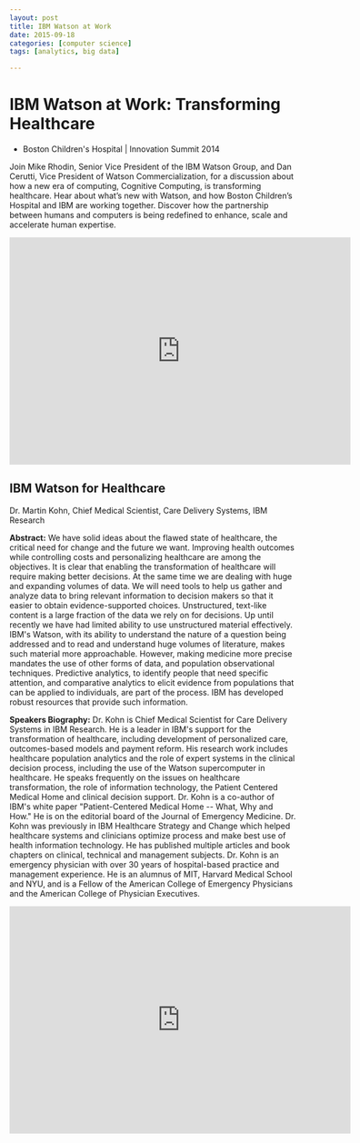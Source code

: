 ```yaml
---
layout: post
title: IBM Watson at Work
date: 2015-09-18
categories: [computer science]
tags: [analytics, big data]

---
```



# IBM Watson at Work: Transforming Healthcare 

- Boston Children's Hospital | Innovation Summit 2014 

Join Mike Rhodin, Senior Vice President of the IBM Watson Group, and Dan Cerutti, Vice President of Watson Commercialization, for a discussion about how a new era of computing, Cognitive Computing, is transforming healthcare. Hear about what’s new with Watson, and how Boston Children’s Hospital and IBM are working together. Discover how the partnership between humans and computers is being redefined to enhance, scale and accelerate human expertise.

<iframe width="600" height="400" src="https://www.youtube.com/embed/gTFV5yJafCU" frameborder="0" allowfullscreen></iframe>



## IBM Watson for Healthcare

Dr. Martin Kohn, Chief Medical Scientist, Care Delivery Systems, IBM Research

**Abstract:** We have solid ideas about the flawed state of healthcare, the critical need for change and the future we want. Improving health outcomes while controlling costs and personalizing healthcare are among the objectives. It is clear that enabling the transformation of healthcare will require making better decisions. At the same time we are dealing with huge and expanding volumes of data. We will need tools to help us gather and analyze data to bring relevant information to decision makers so that it easier to obtain evidence-supported choices. Unstructured, text-like content is a large fraction of the data we rely on for decisions. Up until recently we have had limited ability to use unstructured material effectively. IBM's Watson, with its ability to understand the nature of a question being addressed and to read and understand huge volumes of literature, makes such material more approachable. However, making medicine more precise mandates the use of other forms of data, and population observational techniques. Predictive analytics, to identify people that need specific attention, and comparative analytics to elicit evidence from populations that can be applied to individuals, are part of the process. IBM has developed robust resources that provide such information.

**Speakers Biography:** Dr. Kohn is Chief Medical Scientist for Care Delivery Systems in IBM Research. He is a leader in IBM's support for the transformation of healthcare, including development of personalized care, outcomes-based models and payment reform. His research work includes healthcare population analytics and the role of expert systems in the clinical decision process, including the use of the Watson supercomputer in healthcare. He speaks frequently on the issues on healthcare transformation, the role of information technology, the Patient Centered Medical Home and clinical decision support. Dr. Kohn is a co-author of IBM's white paper "Patient-Centered Medical Home -- What, Why and How." He is on the editorial board of the Journal of Emergency Medicine. Dr. Kohn was previously in IBM Healthcare Strategy and Change which helped healthcare systems and clinicians optimize process and make best use of health information technology. He has published multiple articles and book chapters on clinical, technical and management subjects. Dr. Kohn is an emergency physician with over 30 years of hospital-based practice and management experience. He is an alumnus of MIT, Harvard Medical School and NYU, and is a Fellow of the American College of Emergency Physicians and the American College of Physician Executives.

<iframe width="600" height="400" src="https://www.youtube.com/embed/UFF9bI6e29U" frameborder="0" allowfullscreen></iframe>